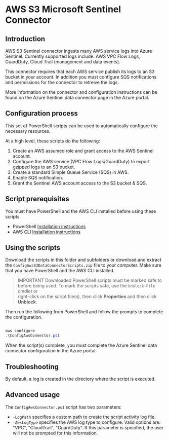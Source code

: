 # AWS S3 Microsoft Sentinel Connector

## Introduction

AWS S3 Sentinel connector ingests many AWS service logs into Azure Sentinel. Currently supported logs include: AWS VPC Flow Logs, GuardDuty, Cloud Trail (management and data events). 

This connector requires that each AWS service publish its logs to an S3 bucket in your account. In addition you must configure SQS notifications and permissions for the connector to retreive the logs.

More information on the connector and configuration instructions can be found on the Azure Sentinel data connector page in the Azure portal.

## Configuration process

This set of PowerShell scripts can be used to automatically configure the necessary resources.

At a high level, these scripts do the following:

1. Create an AWS assumed role and grant access to the AWS Sentinel account.
2. Configure the AWS service (VPC Flow Logs/GuardDuty) to export gzipped logs to an S3 bucket.
3. Create a standard Simple Queue Service (SQS) in AWS.
4. Enable SQS notification.
5. Grant the Sentinel AWS account access to the S3 bucket & SQS.

## Script prerequisites

You must have PowerShell and the AWS CLI installed before using these scripts.

- PowerShell [Installation instructions](https://docs.microsoft.com/powershell/scripting/install/installing-powershell?view=powershell-7.1)
- AWS CLI [Installation instructions](https://docs.aws.amazon.com/cli/latest/userguide/install-cliv2.html)

## Using the scripts

Download the scripts in this folder and subfolders or download and extract the `ConfigAwsS3DataConnectorScripts.zip` file to your computer. 
Make sure that you have PowerShell and the AWS CLI installed.

> IMPORTANT 
> Downloaded PowerShell scripts must be marked safe to before being used. 
> To mark the scripts safe, use the `Unblock-File` cmdlet or  
> right-click on the script file(s), then click **Properties** and then click **Unblock**.

Then run the following from PowerShell and follow the prompts to complete the configuration.

```powershell

aws configure
.\ConfigAwsConnector.ps1

```

When the script(s) complete, you must complete the Azure Sentinel data connector configuration in the Azure portal.

## Troubleshooting

By default, a log is created in the directory where the script is executed.

## Advanced usage

The `ConfigAwsConnector.ps1` script has two parameters:
- `-LogPath` specifies a custom path to create the script activity log file.
- `-AwsLogType` specifies the AWS log type to configure. Valid options are: "VPC", "CloudTrail", "GuardDuty". If this parameter is specified, the user will not be prompted for this information.

